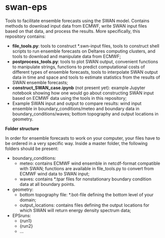 # swan-eps
Tools to facilitate ensemble forecasts using the SWAN model. Contains methods to download input data from ECMWF, 
write SWAN input files based on that data, and process the results. More specifically, this repository contains:

* **file_tools.py**:   tools to construct *.swn-input files, tools to construct shell scripts to run ensemble forecasts on Deltares computing clusters, and tools to download and manipulate data from ECMWF;
* **postprocess_tools.py**:  tools to plot SWAN output, convenient functions to manipulate strings, functions to predict computational costs of different types of ensemble forecasts, tools to interpolate SWAN output data in time and space and tools to estimate statistics from the results of SWAN ensemble forecasts;
* **construct_SWAN_case.ipynb** (not present yet):  example Jupyter notebook showing how one would go about constructing SWAN input based on ECMWF data using the tools in this repository;
* Example SWAN input and output to compare results:  wind input ensemble in boundary_conditions/meteo and boundary data in boundary_conditions/waves; bottom topography and output locations in geometry.

**Folder structure**

In order for ensemble forecasts to work on your computer, your files have to be ordered in a very specific way. Inside a master folder, the following folders should be present:

* boundary_conditions:
    * meteo: contains ECMWF wind ensemble in netcdf-format compatible with SWAN; functions are available in file_tools.py to convert from ECMWF wind data to SWAN input;
    * waves: contains *.tpar files for nonstationary boundary condition data at all boundary points.
* geometry:
    * bottom topography file: *.bot-file defining the bottom level of your domain;
    * output_locations: contains files defining the output locations for which SWAN will return energy density spectrum data;
* EPSruns:
    * {run1}
    * {run2}
    * ...
